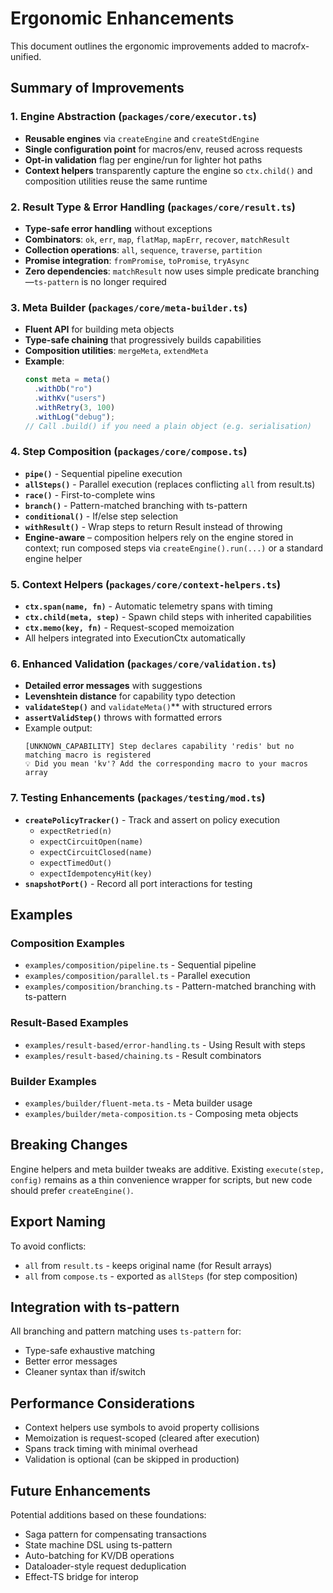 # Ergonomic Enhancements

This document outlines the ergonomic improvements added to macrofx-unified.

## Summary of Improvements

### 1. Engine Abstraction (`packages/core/executor.ts`)

- **Reusable engines** via `createEngine` and `createStdEngine`
- **Single configuration point** for macros/env, reused across requests
- **Opt-in validation** flag per engine/run for lighter hot paths
- **Context helpers** transparently capture the engine so `ctx.child()` and
  composition utilities reuse the same runtime

### 2. Result Type & Error Handling (`packages/core/result.ts`)

- **Type-safe error handling** without exceptions
- **Combinators**: `ok`, `err`, `map`, `flatMap`, `mapErr`, `recover`,
  `matchResult`
- **Collection operations**: `all`, `sequence`, `traverse`, `partition`
- **Promise integration**: `fromPromise`, `toPromise`, `tryAsync`
- **Zero dependencies**: `matchResult` now uses simple predicate
  branching—`ts-pattern` is no longer required

### 3. Meta Builder (`packages/core/meta-builder.ts`)

- **Fluent API** for building meta objects
- **Type-safe chaining** that progressively builds capabilities
- **Composition utilities**: `mergeMeta`, `extendMeta`
- **Example**:
  ```typescript
  const meta = meta()
    .withDb("ro")
    .withKv("users")
    .withRetry(3, 100)
    .withLog("debug");
  // Call .build() if you need a plain object (e.g. serialisation)
  ```

### 4. Step Composition (`packages/core/compose.ts`)

- **`pipe()`** - Sequential pipeline execution
- **`allSteps()`** - Parallel execution (replaces conflicting `all` from
  result.ts)
- **`race()`** - First-to-complete wins
- **`branch()`** - Pattern-matched branching with ts-pattern
- **`conditional()`** - If/else step selection
- **`withResult()`** - Wrap steps to return Result instead of throwing
- **Engine-aware** – composition helpers rely on the engine stored in context;
  run composed steps via `createEngine().run(...)` or a standard engine helper

### 5. Context Helpers (`packages/core/context-helpers.ts`)

- **`ctx.span(name, fn)`** - Automatic telemetry spans with timing
- **`ctx.child(meta, step)`** - Spawn child steps with inherited capabilities
- **`ctx.memo(key, fn)`** - Request-scoped memoization
- All helpers integrated into ExecutionCtx automatically

### 6. Enhanced Validation (`packages/core/validation.ts`)

- **Detailed error messages** with suggestions
- **Levenshtein distance** for capability typo detection
- **`validateStep()`** and `validateMeta()`** with structured errors
- **`assertValidStep()`** throws with formatted errors
- Example output:
  ```
  [UNKNOWN_CAPABILITY] Step declares capability 'redis' but no matching macro is registered
  💡 Did you mean 'kv'? Add the corresponding macro to your macros array
  ```

### 7. Testing Enhancements (`packages/testing/mod.ts`)

- **`createPolicyTracker()`** - Track and assert on policy execution
  - `expectRetried(n)`
  - `expectCircuitOpen(name)`
  - `expectCircuitClosed(name)`
  - `expectTimedOut()`
  - `expectIdempotencyHit(key)`
- **`snapshotPort()`** - Record all port interactions for testing

## Examples

### Composition Examples

- `examples/composition/pipeline.ts` - Sequential pipeline
- `examples/composition/parallel.ts` - Parallel execution
- `examples/composition/branching.ts` - Pattern-matched branching with
  ts-pattern

### Result-Based Examples

- `examples/result-based/error-handling.ts` - Using Result with steps
- `examples/result-based/chaining.ts` - Result combinators

### Builder Examples

- `examples/builder/fluent-meta.ts` - Meta builder usage
- `examples/builder/meta-composition.ts` - Composing meta objects

## Breaking Changes

Engine helpers and meta builder tweaks are additive. Existing
`execute(step,
config)` remains as a thin convenience wrapper for scripts, but
new code should prefer `createEngine()`.

## Export Naming

To avoid conflicts:

- `all` from `result.ts` - keeps original name (for Result arrays)
- `all` from `compose.ts` - exported as `allSteps` (for step composition)

## Integration with ts-pattern

All branching and pattern matching uses `ts-pattern` for:

- Type-safe exhaustive matching
- Better error messages
- Cleaner syntax than if/switch

## Performance Considerations

- Context helpers use symbols to avoid property collisions
- Memoization is request-scoped (cleared after execution)
- Spans track timing with minimal overhead
- Validation is optional (can be skipped in production)

## Future Enhancements

Potential additions based on these foundations:

- Saga pattern for compensating transactions
- State machine DSL using ts-pattern
- Auto-batching for KV/DB operations
- Dataloader-style request deduplication
- Effect-TS bridge for interop
